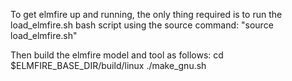 To get elmfire up and running, the only thing required is to run the load_elmfire.sh bash script using the source command: 
"source load_elmfire.sh"

Then build the elmfire model and tool as follows:
cd $ELMFIRE_BASE_DIR/build/linux
./make_gnu.sh


